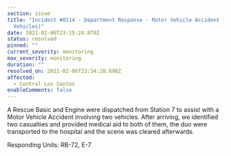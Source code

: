 ```yaml
---
section: issue
title: "Incident #0114 - Department Response - Motor Vehicle Accident (Multiple
  Vehicles)"
date: 2021-02-06T23:15:24.870Z
status: resolved
pinned: ""
current_severity: monitoring
max_severity: monitoring
duration: ""
resolved_on: 2021-02-06T23:34:28.898Z
affected:
  - Central Los Santos
enableComments: false
---
```

A Rescue Basic and Engine were dispatched from Station 7 to assist with a Motor Vehicle Accident involving two vehicles. After arriving, we identified two casualties and provided medical aid to both of them, the duo were transported to the hospital and the scene was cleared afterwards.

Responding Units: RB-72, E-7